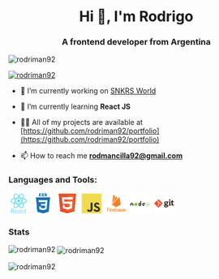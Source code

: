 <h1 align="center">Hi 👋, I'm Rodrigo</h1>
<h3 align="center">A frontend developer from Argentina</h3>

<p align="left"> <img src="https://komarev.com/ghpvc/?username=rodriman92&label=Profile%20views&color=0e75b6&style=flat" alt="rodriman92" /> </p>

<p align="left"> <a href="https://github-profile-trophy.vercel.app/?username=ryo-ma&theme=flat
"><img src="https://github-profile-trophy.vercel.app/?username=rodriman92" alt="rodriman92" /></a> </p>

- 🔭 I’m currently working on [SNKRS World](https://snkrs-world-rodriman92.vercel.app)

- 🌱 I’m currently learning **React JS**

- 👨‍💻 All of my projects are available at [https://github.com/rodriman92/portfolio](https://github.com/rodriman92/portfolio)

- 📫 How to reach me **rodmancilla92@gmail.com**


<h3 align="left">Languages and Tools:</h3>
<div>
  <img src="https://github.com/devicons/devicon/blob/master/icons/react/react-original-wordmark.svg" title="React" alt="React" width="40" height="40"/>&nbsp;
  <img src="https://github.com/devicons/devicon/blob/master/icons/css3/css3-plain-wordmark.svg"  title="CSS3" alt="CSS" width="40" height="40"/>&nbsp;
  <img src="https://github.com/devicons/devicon/blob/master/icons/html5/html5-original.svg" title="HTML5" alt="HTML" width="40" height="40"/>&nbsp;
  <img src="https://github.com/devicons/devicon/blob/master/icons/javascript/javascript-original.svg" title="JavaScript" alt="JavaScript" width="40" height="40"/>&nbsp;
  <img src="https://github.com/devicons/devicon/blob/master/icons/firebase/firebase-plain-wordmark.svg" title="Firebase" alt="Firebase" width="40" height="40"/>&nbsp;
  <img src="https://github.com/devicons/devicon/blob/master/icons/nodejs/nodejs-original-wordmark.svg" title="NodeJS" alt="NodeJS" width="40" height="40"/>&nbsp;
  <img src="https://github.com/devicons/devicon/blob/master/icons/git/git-original-wordmark.svg" title="Git" **alt="Git" width="40" height="40"/>
</div>

<h3 align="left">Stats</h3>

<p><img align="left" src="https://github-readme-stats.vercel.app/api/top-langs?username=rodriman92&show_icons=true&locale=en&layout=compact" alt="rodriman92" /></p>

<p>&nbsp;<img align="center" src="https://github-readme-stats.vercel.app/api?username=rodriman92&show_icons=true&locale=en" alt="rodriman92" /></p>

<p><img align="center" src="https://github-readme-streak-stats.herokuapp.com/?user=rodriman92&" alt="rodriman92" /></p>

